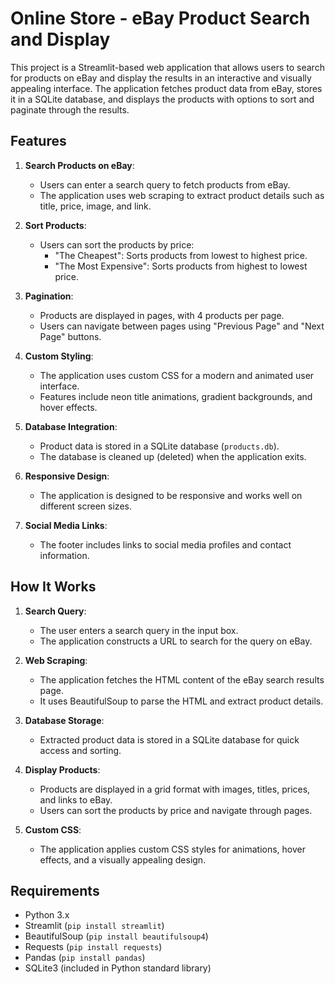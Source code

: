 # Online Store - eBay Product Search and Display

This project is a Streamlit-based web application that allows users to search for products on eBay and display the results in an interactive and visually appealing interface. The application fetches product data from eBay, stores it in a SQLite database, and displays the products with options to sort and paginate through the results.

## Features

1. **Search Products on eBay**:
   - Users can enter a search query to fetch products from eBay.
   - The application uses web scraping to extract product details such as title, price, image, and link.

2. **Sort Products**:
   - Users can sort the products by price:
     - "The Cheapest": Sorts products from lowest to highest price.
     - "The Most Expensive": Sorts products from highest to lowest price.

3. **Pagination**:
   - Products are displayed in pages, with 4 products per page.
   - Users can navigate between pages using "Previous Page" and "Next Page" buttons.

4. **Custom Styling**:
   - The application uses custom CSS for a modern and animated user interface.
   - Features include neon title animations, gradient backgrounds, and hover effects.

5. **Database Integration**:
   - Product data is stored in a SQLite database (`products.db`).
   - The database is cleaned up (deleted) when the application exits.

6. **Responsive Design**:
   - The application is designed to be responsive and works well on different screen sizes.

7. **Social Media Links**:
   - The footer includes links to social media profiles and contact information.

## How It Works

1. **Search Query**:
   - The user enters a search query in the input box.
   - The application constructs a URL to search for the query on eBay.

2. **Web Scraping**:
   - The application fetches the HTML content of the eBay search results page.
   - It uses BeautifulSoup to parse the HTML and extract product details.

3. **Database Storage**:
   - Extracted product data is stored in a SQLite database for quick access and sorting.

4. **Display Products**:
   - Products are displayed in a grid format with images, titles, prices, and links to eBay.
   - Users can sort the products by price and navigate through pages.

5. **Custom CSS**:
   - The application applies custom CSS styles for animations, hover effects, and a visually appealing design.

## Requirements

- Python 3.x
- Streamlit (`pip install streamlit`)
- BeautifulSoup (`pip install beautifulsoup4`)
- Requests (`pip install requests`)
- Pandas (`pip install pandas`)
- SQLite3 (included in Python standard library)
